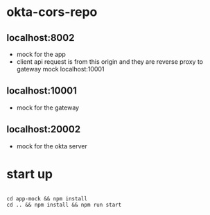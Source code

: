 # okta-cors-repo
## localhost:8002 
- mock for the app
- client api request is from this origin and they are reverse proxy to gateway mock localhost:10001

## localhost:10001
- mock for the gateway

## localhost:20002
- mock for the okta server

# start up
```

cd app-mock && npm install
cd .. && npm install && npm run start

```